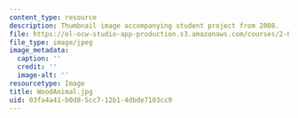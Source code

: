 ```yaml
---
content_type: resource
description: Thumbnail image accompanying student project from 2008.
file: https://ol-ocw-studio-app-production.s3.amazonaws.com/courses/2-00b-toy-product-design-spring-2008/03fa4a41b0d85cc712b14dbde7103cc9_WoodAnimal.jpg
file_type: image/jpeg
image_metadata:
  caption: ''
  credit: ''
  image-alt: ''
resourcetype: Image
title: WoodAnimal.jpg
uid: 03fa4a41-b0d8-5cc7-12b1-4dbde7103cc9
---
```

